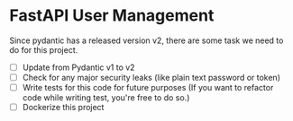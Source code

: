 # FastAPI User Management

Since pydantic has a released version v2, there are some task we need to do for this project.

- [ ] Update from Pydantic v1 to v2
- [ ] Check for any major security leaks (like plain text password or token)
- [ ] Write tests for this code for future purposes (If you want to refactor code while writing test, you're free to do so.)
- [ ] Dockerize this project
